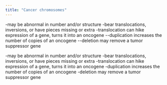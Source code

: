 ```yaml
---
title: "Cancer chromosomes"
---
```

-may be abnormal in number and/or structure
-bear translocations, inversions, or have pieces missing or extra
-translocation can hike expression of a gene, turns it into an oncogene
--duplication increases the number of copies of an oncogene
--deletion may remove a tumor suppressor gene

-may be abnormal in number and/or structure
-bear translocations, inversions, or have pieces missing or extra
-translocation can hike expression of a gene, turns it into an oncogene
-duplication increases the number of copies of an oncogene
-deletion may remove a tumor suppressor gene

